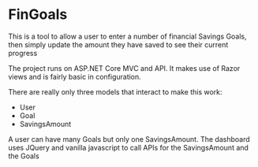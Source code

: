 # FinGoals

This is a tool to allow a user to enter a number of financial Savings Goals, then simply update the amount they have saved to see their current progress

The project runs on ASP.NET Core MVC and API. It makes use of Razor views and is fairly basic in configuration. 

There are really only three models that interact to make this work:
 - User
 - Goal
 - SavingsAmount
 
A user can have many Goals but only one SavingsAmount. The dashboard uses JQuery and vanilla javascript to call APIs for the SavingsAmount and the Goals
